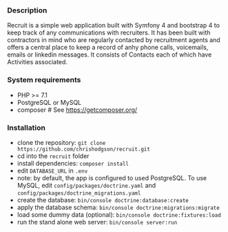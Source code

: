 ### Description
Recruit is a simple web application built with Symfony 4 and bootstrap 4 to keep track of any communications 
with recruiters. It has been built with contractors in mind who are regularly contacted by recruitment agents and 
offers a central place to keep a record of anhy phone calls, voicemails, emails or linkedin messages. It consists of 
Contacts each of which have Activities associated. 

### System requirements
- PHP >= 7.1
- PostgreSQL or MySQL  
- composer # See https://getcomposer.org/ 

### Installation 
- clone the repository: `git clone https://github.com/chrishodgson/recruit.git` 
- cd into the `recruit` folder                     
- install dependencies: `composer install`  
- edit `DATABASE_URL` in `.env`
- note: by default, the app is configured to used PostgreSQL. To use MySQL, 
edit `config/packages/doctrine.yaml` and `config/packages/doctrine_migrations.yaml`  
- create the database: `bin/console doctrine:database:create`  
- apply the database schema: `bin/console doctrine:migrations:migrate`  
- load some dummy data (optional): `bin/console doctrine:fixtures:load`  
- run the stand alone web server: `bin/console server:run`
